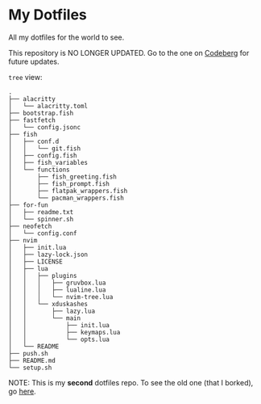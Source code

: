 # My Dotfiles

All my dotfiles for the world to see.

This repository is NO LONGER UPDATED. Go to the one on [Codeberg](https://codeberg.org/XDuskAshes/dotfiles) for future updates.

`tree` view:

```
.
├── alacritty
│   └── alacritty.toml
├── bootstrap.fish
├── fastfetch
│   └── config.jsonc
├── fish
│   ├── conf.d
│   │   └── git.fish
│   ├── config.fish
│   ├── fish_variables
│   └── functions
│       ├── fish_greeting.fish
│       ├── fish_prompt.fish
│       ├── flatpak_wrappers.fish
│       └── pacman_wrappers.fish
├── for-fun
│   ├── readme.txt
│   └── spinner.sh
├── neofetch
│   └── config.conf
├── nvim
│   ├── init.lua
│   ├── lazy-lock.json
│   ├── LICENSE
│   ├── lua
│   │   ├── plugins
│   │   │   ├── gruvbox.lua
│   │   │   ├── lualine.lua
│   │   │   └── nvim-tree.lua
│   │   └── xduskashes
│   │       ├── lazy.lua
│   │       └── main
│   │           ├── init.lua
│   │           ├── keymaps.lua
│   │           └── opts.lua
│   └── README
├── push.sh
├── README.md
└── setup.sh
```

NOTE: This is my **second** dotfiles repo. To see the old one (that I borked), go [here](https://github.com/XDuskAshes/dotfiles-old-i-borked-it).
